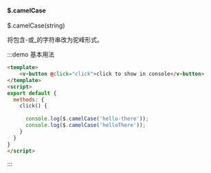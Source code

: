 #### $.camelCase

$.camelCase(string)

将包含-或_的字符串改为驼峰形式。

:::demo 基本用法
```html
<template>
    <v-button @click="click">click to show in console</v-button>
</template>
<script>
export default {
  methods: {
    click() {
      
      console.log($.camelCase('hello-there')); 
      console.log($.camelCase('helloThere')); 
    }
  }
}
</script>
```
:::
